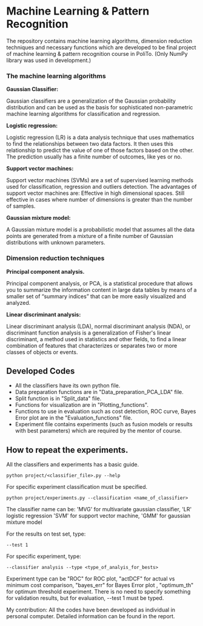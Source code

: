 # Machine Learning & Pattern Recognition
The repository contains machine learning algorithms, dimension reduction techniques and necessary functions which are developed to be final project of machine learning & pattern recognition course in PoliTo. (Only NumPy library  was used in development.)

### The machine learning algorithms

**Gaussian Classifier:**

Gaussian classifiers are a generalization of the Gaussian probability distribution and can be used as the basis for sophisticated non-parametric machine learning algorithms for classification and regression.

**Logistic regression:**

Logistic regression (LR) is a data analysis technique that uses mathematics to find the relationships between two data factors. It then uses this relationship to predict the value of one of those factors based on the other. The prediction usually has a finite number of outcomes, like yes or no.

**Support vector machines:**

Support vector machines (SVMs) are a set of supervised learning methods used for classification, regression and outliers detection. The advantages of support vector machines are: Effective in high dimensional spaces. Still effective in cases where number of dimensions is greater than the number of samples.

**Gaussian mixture model:**

A Gaussian mixture model is a probabilistic model that assumes all the data points are generated from a mixture of a finite number of Gaussian distributions with unknown parameters.

### Dimension reduction techniques

**Principal component analysis.**

Principal component analysis, or PCA, is a statistical procedure that allows you to summarize the information content in large data tables by means of a smaller set of “summary indices” that can be more easily visualized and analyzed.

**Linear discriminant analysis:**

Linear discriminant analysis (LDA), normal discriminant analysis (NDA), or discriminant function analysis is a generalization of Fisher's linear discriminant, a method used in statistics and other fields, to find a linear combination of features that characterizes or separates two or more classes of objects or events.


## Developed Codes

 * All the classifiers have its own python file.
 * Data preparation functions are in "Data_preparation_PCA_LDA" file.
 * Split function is in "Split_data" file.
 * Functions for visualization are in "Plotting_functions".
 * Functions to use in evaluation such as cost detection, ROC curve, Bayes Error plot are in the "Evaluation_functions" file.
 * Experiment file contains experiments (such as fusion models or results with best parameters) which are required by the mentor of course.


## How to repeat the experiments.

All the classifiers and experiments has a basic guide.

    python project/<classifier_file>.py --help 

For specific experiment classification must be specified.

    python project/experiments.py --classification <name_of_classifier>

The classifier name can be: 'MVG' for multivariate gaussian classifier, 'LR' logistic regression
'SVM' for support vector machine, 'GMM' for gaussian mixture model

For the results on test set, type:

    --test 1 

For specific experiment, type:

    --classifier analysis --type <type_of_analyis_for_bests>

Experiment type can be "ROC" for ROC plot, "actDCF" for actual vs minimum cost comparison, "bayes_err" for Bayes Error plot ,  "optimum_th" for optimum threshold  experiment. There is no need to specify something for validation results, but for evaluation, --test 1 must be typed.

My contribution: All the codes have been developed as individual in personal computer. Detailed information can be found in the report.